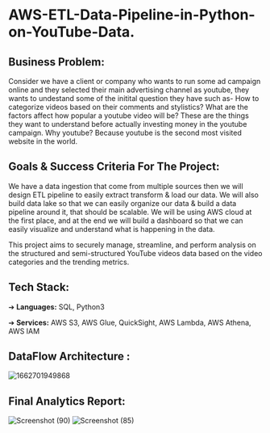 # AWS-ETL-Data-Pipeline-in-Python-on-YouTube-Data.

## Business Problem:
Consider we have a client or company who wants to run some ad campaign online and they selected their main advertising channel as youtube, they wants to undestand some of the initital question they have such as- How to categorize videos based on their comments and stylistics? What are the factors affect how popular a youtube video will be? These are the things they want to understand before actually investing money in the youtube campaign. Why youtube? Because youtube is the second most visited website in the world.

## Goals & Success Criteria For The Project:
We have a data ingestion that come from multiple sources then we will design ETL pipeline to easily extract transform & load our data. We will also build data lake so that we can easily organize our data & build a data pipeline around it, that should be scalable. We will be using AWS cloud at the first place, and at the end we will build a dashboard so that we can easily visualize and understand what is happening in the data. 

This project aims to securely manage, streamline, and perform analysis on the structured and semi-structured YouTube videos data based on the video categories and the trending metrics.

## Tech Stack:
➔ **Languages:** SQL, Python3

➔ **Services:** AWS S3, AWS Glue, QuickSight, AWS Lambda, AWS Athena, AWS IAM


## **DataFlow Architecture :**
![1662701949868](https://user-images.githubusercontent.com/67510391/195756754-74f23b40-c543-4438-958a-312dc1803b4c.jpg)


## Final Analytics Report:
![Screenshot (90)](https://user-images.githubusercontent.com/67510391/195761563-4095d36f-a7f4-4b1b-b2dc-783ca101db10.png)
![Screenshot (85)](https://user-images.githubusercontent.com/67510391/195761638-a6dd5d0e-c7d4-4430-a771-df0c8dbdee1b.png)


